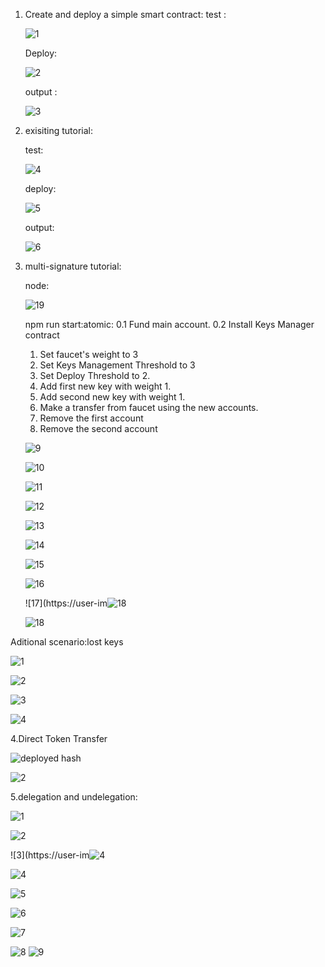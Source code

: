 1. Create and deploy a simple smart contract:
    test :
   
    ![1](https://user-images.githubusercontent.com/36465841/133788658-f44a541b-c386-40c6-a71d-9d1aac53e1fb.png)
    
    Deploy:
     
     ![2](https://user-images.githubusercontent.com/36465841/133788837-8e6b26d4-fb81-46dd-ba6e-4d21af9252d2.png)
     
     output :
     

     ![3](https://user-images.githubusercontent.com/36465841/133789022-db0e0e7b-09af-4638-b08d-e01bce106b60.png)
     
     
  2.   exisiting tutorial:
       
       test:
                
       ![4](https://user-images.githubusercontent.com/36465841/133789194-67727d17-d57a-4f70-95c6-2fd4b25a2673.png)
       
       deploy:
       
       ![5](https://user-images.githubusercontent.com/36465841/133789249-83bc33ca-e202-448f-b727-9f673bafcb21.png)
       
       
       output:
       
       ![6](https://user-images.githubusercontent.com/36465841/133789315-e1932b93-f181-418d-b27a-fc026a0db858.png)
       
       
  3.  multi-signature tutorial:    
  
      node:
      
      ![19](https://user-images.githubusercontent.com/36465841/133789941-e498395f-fcf2-42c1-af64-4a5297c60fbe.png)
      
      
      npm run start:atomic:
      0.1 Fund main account.
      0.2 Install Keys Manager contract
      1. Set faucet's weight to 3
      2. Set Keys Management Threshold to 3
      3. Set Deploy Threshold to 2.
      4. Add first new key with weight 1.
      5. Add second new key with weight 1.
      6. Make a transfer from faucet using the new accounts.
      7. Remove the first account
      8. Remove the second account
      
      
      ![9](https://user-images.githubusercontent.com/36465841/133790105-89fce496-70e8-47ef-9a2e-4b6d179fa5c8.png)

      
      ![10](https://user-images.githubusercontent.com/36465841/133790120-ae560b24-edad-403e-bb6b-39dcdca0bf7f.png)


      ![11](https://user-images.githubusercontent.com/36465841/133790132-bb9e2ad8-5ed7-47e9-a969-ef3ea801e6f8.png)
      
      ![12](https://user-images.githubusercontent.com/36465841/133790139-820ef449-bf86-42d5-a3b4-c0ecd7575462.png)

      ![13](https://user-images.githubusercontent.com/36465841/133790221-772bb915-655d-412f-adda-2a63bdb2a77b.png)

      ![14](https://user-images.githubusercontent.com/36465841/133790237-44d46075-900f-4fab-9858-912c8a41d988.png)
      
      ![15](https://user-images.githubusercontent.com/36465841/133790254-49a48dc7-95a4-4f89-837a-c9c6e77f7349.png)
      
      ![16](https://user-images.githubusercontent.com/36465841/133790263-eab3eb1f-bf0c-4a6b-9800-6dfc47411540.png)
      
      ![17](https://user-im![18](https://user-images.githubusercontent.com/36465841/133790283-68dfe63e-f585-4a40-9280-2362f1b95086.png)
      
      ![18](https://user-images.githubusercontent.com/36465841/133790313-055626c1-78c0-48b2-a1ba-8822ae56bd25.png)

Aditional scenario:lost keys 

![1](https://user-images.githubusercontent.com/36465841/133790418-5a7d0e84-0f85-4fbc-8e21-4feb5326a94b.png)

![2](https://user-images.githubusercontent.com/36465841/133790431-97929ec6-5135-4f8d-bf75-ee2432074df6.png)

![3](https://user-images.githubusercontent.com/36465841/133790444-3746dc64-7f2f-4c5c-8bfb-cd8f179f5eb5.png)

![4](https://user-images.githubusercontent.com/36465841/133790461-490693cc-dc19-49bc-8029-9f37d5773778.png)



4.Direct Token Transfer

![deployed hash ](https://user-images.githubusercontent.com/36465841/133790574-1f4c5bc7-1eee-46ab-ba06-f758d3a49aa1.png)



![2](https://user-images.githubusercontent.com/36465841/133790578-e4379e18-4c7d-48b2-afd7-30b79fa0017b.png)


5.delegation and undelegation:

![1](https://user-images.githubusercontent.com/36465841/133790649-e3f0aaeb-c8c9-4ad7-9448-a179d5598daa.png)

![2](https://user-images.githubusercontent.com/36465841/133790665-fa4c7ec8-ea85-44ea-8efa-448242b1fae6.png)

![3](https://user-im![4](https://user-images.githubusercontent.com/36465841/133790681-18f063d1-1348-419e-a546-7dc50aaefede.png)

![4](https://user-images.githubusercontent.com/36465841/133790708-3c4c88d6-fb88-43d7-ad05-e0b0958588cb.png)

![5](https://user-images.githubusercontent.com/36465841/133790738-2f33ff89-a290-45c8-a8c5-b03f0fea39a8.png)

![6](https://user-images.githubusercontent.com/36465841/133790749-517016ea-da37-4967-8d11-055006b0c7a1.png)

![7](https://user-images.githubusercontent.com/36465841/133790762-b558eac0-6c57-4cc7-a799-1422c3a5558c.png)

![8](https://user-images.githubusercontent.com/36465841/133790776-7a97df83-0f25-4e72-858d-6ee200a5dc2b.png)
![9](https://user-images.githubusercontent.com/36465841/133790784-5ac2f44d-11f6-47e6-8b87-c050adc1544a.png)


